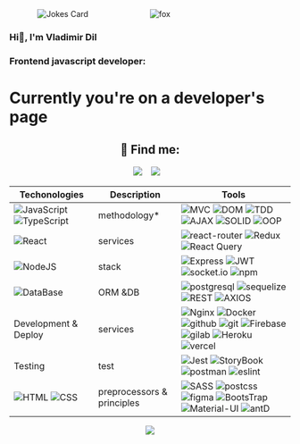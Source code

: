 <div style="width: 100%; display: flex; justify-content: center">
    <div style="width: 40%">
        <img src="https://readme-jokes.vercel.app/api" alt="Jokes Card" />
    </div>
    <div style="width: 40%">
        <img src="https://raw.githubusercontent.com/innng/innng/master/assets/kyubey.gif" alt="fox">
    </div>
</div>

### Hi👋, I'm Vladimir Dil

### Frontend javascript developer:

  <h1>Currently you're on a developer's page</h1>

<h2 align="center">💬 Find me:</h2>
<p align="center" align='right'>
  <a target="_blank"href="mailto:vladimir.dill@mail.ru.com"><img src="https://img.shields.io/badge/Mail-20232A?style=for-the-badge&logo=mail.ru" /></a>&nbsp;&nbsp;&nbsp;
  <a target="_blank"href="https://t.me/BobyDiV"><img src="https://img.shields.io/badge/Telegram-20232A?style=for-the-badge&logo=telegram" /></a>&nbsp;&nbsp;&nbsp;
</p>

| Techonologies                                                                                                                                                                                       | Description                | Tools                                                                                                                                                                                                                                                                                                                                                                                                                                                                                                                                                                                                                                                                                                                                                    |
| --------------------------------------------------------------------------------------------------------------------------------------------------------------------------------------------------- | -------------------------- | -------------------------------------------------------------------------------------------------------------------------------------------------------------------------------------------------------------------------------------------------------------------------------------------------------------------------------------------------------------------------------------------------------------------------------------------------------------------------------------------------------------------------------------------------------------------------------------------------------------------------------------------------------------------------------------------------------------------------------------------------------- |
| ![JavaScript](https://img.shields.io/badge/JavaScript-20232A?style=for-the-badge&logo=javascript) ![TypeScript](https://img.shields.io/badge/TypeScript-20232A?style=for-the-badge&logo=typescript) | methodology\*              | ![MVC](https://img.shields.io/badge/mvc-20232A?style=for-the-badge) ![DOM](https://img.shields.io/badge/dom-20232A?style=for-the-badge) ![TDD](https://img.shields.io/badge/tdd-20232A?style=for-the-badge) ![AJAX](https://img.shields.io/badge/ajax-20232A?style=for-the-badge) ![SOLID](https://img.shields.io/badge/solid-20232A?style=for-the-badge) ![OOP](https://img.shields.io/badge/oop-20232A?style=for-the-badge)                                                                                                                                                                                                                                                                                                                            |
| ![React](https://img.shields.io/badge/React-20232A?style=for-the-badge&logo=react)                                                                                                                  | services                   | ![react-router](https://img.shields.io/badge/React_Router-20232A?style=for-the-badge&logo=react-router) ![Redux](https://img.shields.io/badge/Redux-20232A?style=for-the-badge&logo=redux&logoColor=7749BD) ![React Query](https://img.shields.io/badge/ReactQuery-20232A?style=for-the-badge&logo=reactquery)                                                                                                                                                                                                                                                                                                                                                                                                                                           |
| ![NodeJS](https://img.shields.io/badge/node.js-20232A?style=for-the-badge&logo=node.js)                                                                                                             | stack                      | ![Express](https://img.shields.io/badge/express.js-20232A?style=for-the-badge&logo=express) ![JWT](https://img.shields.io/badge/JWT-20232A?style=for-the-badge&logo=jsonwebtokens) ![socket.io](https://img.shields.io/badge/socket.io-20232A?style=for-the-badge&logo=socket.io) ![npm](https://img.shields.io/badge/npm-20232A?style=for-the-badge&logo=npm)                                                                                                                                                                                                                                                                                                                                                                                           |
| ![DataBase](https://img.shields.io/badge/node.js-20232A?style=for-the-badge&logo=node.js)                                                                                                              | ORM &DB                    | ![postgresql](https://img.shields.io/badge/postgresql-20232A?style=for-the-badge&logo=postgresql) ![sequelize](https://img.shields.io/badge/Sequelize-20232A?style=for-the-badge&logo=Sequelize) ![REST](https://img.shields.io/badge/REST-20232A?style=for-the-badge&logo=REST) ![AXIOS](https://img.shields.io/badge/Axios-20232A?style=for-the-badge&logo=axios)                                                                                                                                                                                                                                                                                                                                           |
| Development & Deploy                                                                                                                                                                                | services                   | ![Nginx](https://img.shields.io/badge/nginx-20232A?style=for-the-badge&logo=nginx&logoColor=green) ![Docker](https://img.shields.io/badge/docker-20232A?style=for-the-badge&logo=docker&logoColor=blue) ![github](https://img.shields.io/badge/github-20232A?style=for-the-badge&logo=github) ![git](https://img.shields.io/badge/git-20232A?style=for-the-badge&logo=git) ![Firebase](https://img.shields.io/badge/firebase-20232A?style=for-the-badge&logo=firebase) ![gilab](https://img.shields.io/badge/gitlab-20232A?style=for-the-badge&logo=gitlab) ![Heroku](https://img.shields.io/badge/heroku-20232A?style=for-the-badge&logo=heroku&logoColor=purple) ![vercel](https://img.shields.io/badge/vercel-20232A?style=for-the-badge&logo=vercel) |
| Testing                                                                                                                                                                                             | test                       | ![Jest](https://img.shields.io/badge/-jest-20232A?style=for-the-badge&logo=jest&logoColor=brown) ![StoryBook](https://img.shields.io/badge/StoryBook-20232A?style=for-the-badge&logo=storybook&logoColor=red) ![postman](https://img.shields.io/badge/postman-20232A?style=for-the-badge&logo=postman) ![eslint](https://img.shields.io/badge/eslint-20232A?style=for-the-badge&logo=eslint&logoColor=7C7CEA)                                                                                                                                                                                                                                                                                                                                                                                                                                                         |
| ![HTML](https://img.shields.io/badge/HTML5-20232A?style=for-the-badge&logo=html5) ![CSS](https://img.shields.io/badge/CSS3-20232A?style=for-the-badge&logo=css3&logoColor=369AD6)                   | preprocessors & principles | ![SASS](https://img.shields.io/badge/Sass-20232A?style=for-the-badge&logo=sass) ![postcss](https://img.shields.io/badge/postcss-20232A?style=for-the-badge&logo=postcss&logoColor=DD3A0A) ![figma](https://img.shields.io/badge/figma-20232A?style=for-the-badge&logo=figma) ![BootsTrap](https://img.shields.io/badge/Bootstrap-20232A?style=for-the-badge&logo=bootstrap) ![Material-UI](https://img.shields.io/badge/MUI-20232A?style=for-the-badge&logo=mui) ![antD](https://img.shields.io/badge/antD-20232A?style=for-the-badge&logo=antdesign)                                                                                                                                                                                                                                                                                                                                                                            |

[//]: # " ![JavaScript](https://img.shields.io/badge/JavaScript-20232A?style=for-the-badge&logo=javascript) "
[//]: # "<!-- ![TypeScript](https://img.shields.io/badge/TypeScript-20232A?style=for-the-badge&logo=typescript) -->"
[//]: # "<!-- ![React](https://img.shields.io/badge/React-20232A?style=for-the-badge&logo=react) -->"
[//]: # "<!-- ![Redux](https://img.shields.io/badge/Redux-20232A?style=for-the-badge&logo=redux&logoColor=7749BD) -->"
[//]: # "<!-- ![React Query](https://img.shields.io/badge/ReactQuery-20232A?style=for-the-badge&logo=reactquery) -->"
[//]: # "<!-- ![react-router](https://img.shields.io/badge/React_Router-20232A?style=for-the-badge&logo=react-router) -->"
[//]: # "<!-- ![HTML](https://img.shields.io/badge/HTML5-20232A?style=for-the-badge&logo=html5) -->"
[//]: # "<!-- ![CSS](https://img.shields.io/badge/CSS3-20232A?style=for-the-badge&logo=css3&logoColor=369AD6) -->"
[//]: # "<!-- ![SASS](https://img.shields.io/badge/Sass-20232A?style=for-the-badge&logo=sass) -->"
[//]: # "<!-- ![postcss](https://img.shields.io/badge/postcss-20232A?style=for-the-badge&logo=postcss&logoColor=DD3A0A) -->"
[//]: # "<!-- ![figma](https://img.shields.io/badge/figma-20232A?style=for-the-badge&logo=figma) -->"
[//]: # "<!-- ![BootsTrap](https://img.shields.io/badge/Bootstrap-20232A?style=for-the-badge&logo=bootstrap) -->"
[//]: # "<!-- ![NodeJS](https://img.shields.io/badge/node.js-20232A?style=for-the-badge&logo=node.js) -->"
[//]: # "<!-- ![Express](https://img.shields.io/badge/express.js-20232A?style=for-the-badge&logo=express) -->"
[//]: # "<!-- ![socket.io](https://img.shields.io/badge/socket.io-20232A?style=for-the-badge&logo=socket.io) -->"
[//]: # "<!-- ![JWT](https://img.shields.io/badge/JWT-20232A?style=for-the-badge&logo=jsonwebtokens) -->"
[//]: # "<!-- ![vercel](https://img.shields.io/badge/vercel-20232A?style=for-the-badge&logo=vercel) -->"
[//]: # "<!-- ![postgresql](https://img.shields.io/badge/postgresql-20232A?style=for-the-badge&logo=postgresql) -->"
[//]: # "<!-- ![sequelize](https://img.shields.io/badge/Sequelize-20232A?style=for-the-badge&logo=Sequelize) -->"
[//]: # "<!-- ![postman](https://img.shields.io/badge/postman-20232A?style=for-the-badge&logo=postman) -->"
[//]: # "<!-- ![eslint](https://img.shields.io/badge/eslint-20232A?style=for-the-badge&logo=eslint&logoColor=7C7CEA) -->"
[//]: # "<!-- ![git](https://img.shields.io/badge/git-20232A?style=for-the-badge&logo=git) -->"
[//]: # "<!-- ![gilab](https://img.shields.io/badge/gitlab-20232A?style=for-the-badge&logo=gitlab) -->"
[//]: # "<!-- ![github](https://img.shields.io/badge/github-20232A?style=for-the-badge&logo=github) -->"
[//]: # "<!-- ![npm](https://img.shields.io/badge/npm-20232A?style=for-the-badge&logo=npm) -->"

<div align="center">

![](https://visitor-badge.glitch.me/badge?page_id=compampa)

</div>
